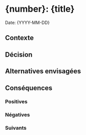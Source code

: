 # {number}: {title}

Date: {YYYY-MM-DD}

## Contexte

<!-- pourquoi devions-nous prendre cette décision ? -->

## Décision

<!-- la décision brute, affirmative -->

## Alternatives envisagées

<!-- options rejetées + pourquoi -->

## Conséquences

### Positives

### Négatives

### Suivants

<!-- TODO éventuels ou impact futur -->
